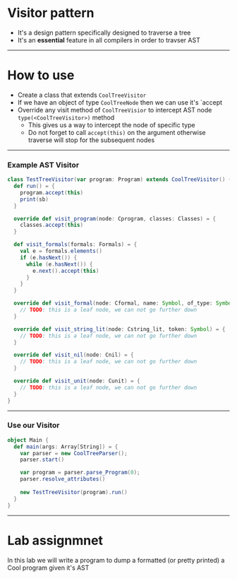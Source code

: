 # Visitor pattern

- It's a design pattern specifically designed to traverse a tree
- It's an **essential** feature in all compilers in order to travser AST

---

# How to use

- Create a class that extends `CoolTreeVisitor`
- If we have an object of type `CoolTreeNode` then we can use it's `accept
- Override any visit method of `CoolTreeVisior` to intercept AST node `type(<CoolTreeVisitor>)` method
  - This gives us a way to intercept the node of specific type
  - Do not forget to call `accept(this)` on the argument otherwise traverse will stop for the subsequent nodes  

---

### Example AST Visitor


```scala
class TestTreeVisitor(var program: Program) extends CoolTreeVisitor() {
  def run() = {
    program.accept(this)
    print(sb)
  }

  override def visit_program(node: Cprogram, classes: Classes) = {
    classes.accept(this)
  }

  def visit_formals(formals: Formals) = {
    val e = formals.elements()
    if (e.hasNext()) {
      while (e.hasNext()) {
        e.next().accept(this)
      }
    }
  }

  override def visit_formal(node: Cformal, name: Symbol, of_type: Symbol) = {
    // TODO: this is a leaf node, we can not go further down
  }

  override def visit_string_lit(node: Cstring_lit, token: Symbol) = {
    // TODO: this is a leaf node, we can not go further down
  }

  override def visit_nil(node: Cnil) = {
    // TODO: this is a leaf node, we can not go further down
  }

  override def visit_unit(node: Cunit) = {
    // TODO: this is a leaf node, we can not go further down
  }
}
```

---

### Use our Visitor

```scala
object Main {
  def main(args: Array[String]) = {
    var parser = new CoolTreeParser();
    parser.start()

    var program = parser.parse_Program(0);
    parser.resolve_attributes()
    
    new TestTreeVisitor(program).run()
  }
}
```


---

# Lab assignmnet

In this lab we will write a program to dump a formatted (or pretty printed) a Cool program given it's AST
